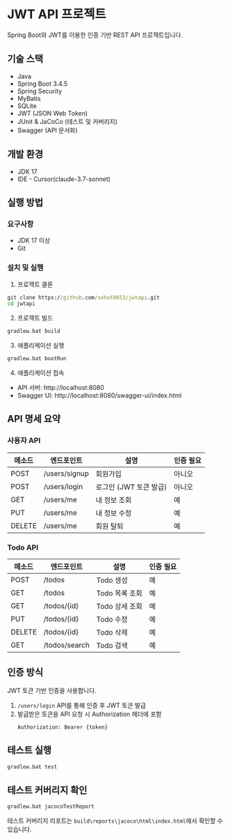# JWT API 프로젝트

Spring Boot와 JWT를 이용한 인증 기반 REST API 프로젝트입니다.

## 기술 스택

- Java
- Spring Boot 3.4.5
- Spring Security
- MyBatis
- SQLite
- JWT (JSON Web Token)
- JUnit & JaCoCo (테스트 및 커버리지)
- Swagger (API 문서화)

## 개발 환경

- JDK 17
- IDE - Cursor(claude-3.7-sonnet)

## 실행 방법

### 요구사항

- JDK 17 이상
- Git

### 설치 및 실행

1. 프로젝트 클론

```cmd
git clone https://github.com/sohot8653/jwtapi.git
cd jwtapi
```

2. 프로젝트 빌드

```cmd
gradlew.bat build
```

3. 애플리케이션 실행

```cmd
gradlew.bat bootRun
```

4. 애플리케이션 접속

- API 서버: http://localhost:8080
- Swagger UI: http://localhost:8080/swagger-ui/index.html

## API 명세 요약

### 사용자 API

| 메소드 | 엔드포인트    | 설명                   | 인증 필요 |
| ------ | ------------- | ---------------------- | --------- |
| POST   | /users/signup | 회원가입               | 아니오    |
| POST   | /users/login  | 로그인 (JWT 토큰 발급) | 아니오    |
| GET    | /users/me     | 내 정보 조회           | 예        |
| PUT    | /users/me     | 내 정보 수정           | 예        |
| DELETE | /users/me     | 회원 탈퇴              | 예        |

### Todo API

| 메소드 | 엔드포인트    | 설명           | 인증 필요 |
| ------ | ------------- | -------------- | --------- |
| POST   | /todos        | Todo 생성      | 예        |
| GET    | /todos        | Todo 목록 조회 | 예        |
| GET    | /todos/{id}   | Todo 상세 조회 | 예        |
| PUT    | /todos/{id}   | Todo 수정      | 예        |
| DELETE | /todos/{id}   | Todo 삭제      | 예        |
| GET    | /todos/search | Todo 검색      | 예        |

## 인증 방식

JWT 토큰 기반 인증을 사용합니다.

1. `/users/login` API를 통해 인증 후 JWT 토큰 발급
2. 발급받은 토큰을 API 요청 시 Authorization 헤더에 포함
   ```
   Authorization: Bearer {token}
   ```

## 테스트 실행

```cmd
gradlew.bat test
```

## 테스트 커버리지 확인

```cmd
gradlew.bat jacocoTestReport
```

테스트 커버리지 리포트는 `build\reports\jacoco\html\index.html`에서 확인할 수 있습니다.
